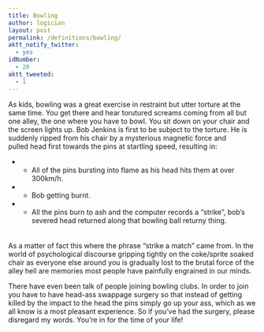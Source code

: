 ```yaml
---
title: Bowling
author: logician
layout: post
permalink: /definitions/bowling/
aktt_notify_twitter:
  - yes
idNumber:
  - 20
aktt_tweeted:
  - 1
---
```

As kids, bowling was a great exercise in restraint but utter torture at the same time. <!--more--> You get there and hear torutured screams coming from all but one alley, the one where you have to bowl. You sit down on your chair and the screen lights up. Bob Jenkins is first to be subject to the torture. He is suddenly ripped from his chair by a mysterious magnetic force and pulled head first towards the pins at startling speed, resulting in:

  * - All of the pins bursting into flame as his head hits them at over 300km/h.
  * - Bob getting burnt.
  * - All the pins burn to ash and the computer records a &#8220;strike&#8221;, bob&#8217;s severed head returned along that bowling ball returny thing.

<p style="padding:20px 0 0 0;">
  As a matter of fact this where the phrase &#8220;strike a match&#8221; came from. In the world of psychological discourse gripping tightly on the coke/sprite soaked chair as everyone else around you is gradually lost to the brutal force of the alley hell are memories most people have painfully engrained in our minds.
</p>

There have even been talk of people joining bowling clubs. In order to join you have to have head-ass swappage surgery so that instead of getting killed by the impact to the head the pins simply go up your ass, which as we all know is a most pleasant experience. So if you&#8217;ve had the surgery, please disregard my words. You&#8217;re in for the time of your life!